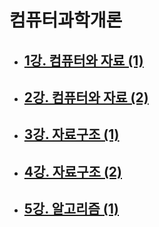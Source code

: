 # 컴퓨터과학개론

- ## [1강. 컴퓨터와 자료 (1)](./chapter1.md)

- ## [2강. 컴퓨터와 자료 (2)](./chapter2.md)

- ## [3강. 자료구조 (1)](./chapter3.md)

- ## [4강. 자료구조 (2)](./chapter4.md)

- ## [5강. 알고리즘 (1)](./chapter5.md)

  